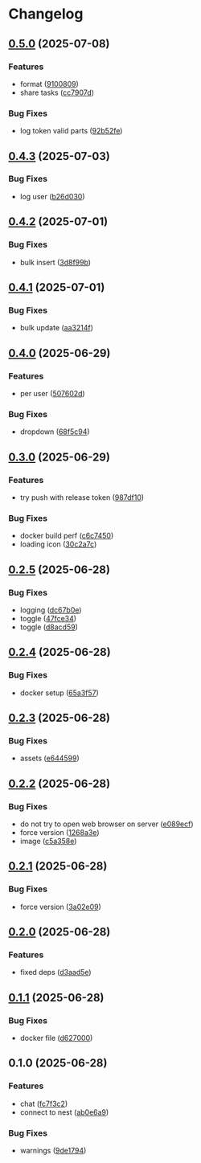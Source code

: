 # Changelog

## [0.5.0](https://github.com/LunchTimeCode/grocy/compare/v0.4.3...v0.5.0) (2025-07-08)


### Features

* format ([9100809](https://github.com/LunchTimeCode/grocy/commit/9100809af1e0f969b71a38faa9b6b2806c219cfb))
* share tasks ([cc7907d](https://github.com/LunchTimeCode/grocy/commit/cc7907d5c5935408d8f7a8052430b890bd823881))


### Bug Fixes

* log token valid parts ([92b52fe](https://github.com/LunchTimeCode/grocy/commit/92b52fe7d9a66fc30f690b69e9dc854f3e2728a9))

## [0.4.3](https://github.com/LunchTimeCode/grocy/compare/v0.4.2...v0.4.3) (2025-07-03)


### Bug Fixes

* log user ([b26d030](https://github.com/LunchTimeCode/grocy/commit/b26d0302fac6b43467a0f862197afb26a4c4b929))

## [0.4.2](https://github.com/LunchTimeCode/grocy/compare/v0.4.1...v0.4.2) (2025-07-01)


### Bug Fixes

* bulk insert ([3d8f99b](https://github.com/LunchTimeCode/grocy/commit/3d8f99b4e1acc528dba3fb106cdd3c218c268a09))

## [0.4.1](https://github.com/LunchTimeCode/grocy/compare/v0.4.0...v0.4.1) (2025-07-01)


### Bug Fixes

* bulk update ([aa3214f](https://github.com/LunchTimeCode/grocy/commit/aa3214fdb503dcd67e41f1e483d8fef7af38d44d))

## [0.4.0](https://github.com/LunchTimeCode/grocy/compare/v0.3.0...v0.4.0) (2025-06-29)


### Features

* per user ([507602d](https://github.com/LunchTimeCode/grocy/commit/507602d4fc9d01fefbbfdb7e43d624b0ed804d56))


### Bug Fixes

* dropdown ([68f5c94](https://github.com/LunchTimeCode/grocy/commit/68f5c948ba249092a13e2393404f342c412cd34d))

## [0.3.0](https://github.com/LunchTimeCode/grocy/compare/v0.2.5...v0.3.0) (2025-06-29)


### Features

* try push with release token ([987df10](https://github.com/LunchTimeCode/grocy/commit/987df10971b7cec6e8db3b6193f968320071f576))


### Bug Fixes

* docker build perf ([c6c7450](https://github.com/LunchTimeCode/grocy/commit/c6c74509dd886194fa64c1504b33c42e01ee88d6))
* loading icon ([30c2a7c](https://github.com/LunchTimeCode/grocy/commit/30c2a7c6e7fadc5e3de234c19eea0c8bab174178))

## [0.2.5](https://github.com/LunchTimeCode/grocy/compare/v0.2.4...v0.2.5) (2025-06-28)


### Bug Fixes

* logging ([dc67b0e](https://github.com/LunchTimeCode/grocy/commit/dc67b0e76cb4928a1a508e6985bf9f5504ceb867))
* toggle ([47fce34](https://github.com/LunchTimeCode/grocy/commit/47fce346ae59e45d0cdeb87a5d1a1630635d0ec6))
* toggle ([d8acd59](https://github.com/LunchTimeCode/grocy/commit/d8acd59c234b73fc27788ec4ddcb475ee6505d99))

## [0.2.4](https://github.com/LunchTimeCode/grocy/compare/v0.2.3...v0.2.4) (2025-06-28)


### Bug Fixes

* docker setup ([65a3f57](https://github.com/LunchTimeCode/grocy/commit/65a3f57f537c75ba7a4e2550583445d34baa9b81))

## [0.2.3](https://github.com/LunchTimeCode/grocy/compare/v0.2.2...v0.2.3) (2025-06-28)


### Bug Fixes

* assets ([e644599](https://github.com/LunchTimeCode/grocy/commit/e644599a896129b31231ea76cbb157b29e6e48fb))

## [0.2.2](https://github.com/LunchTimeCode/grocy/compare/v0.2.1...v0.2.2) (2025-06-28)


### Bug Fixes

* do not try to open web browser on server ([e089ecf](https://github.com/LunchTimeCode/grocy/commit/e089ecf834f6aebc5bbbc18354124163589de2a1))
* force version ([1268a3e](https://github.com/LunchTimeCode/grocy/commit/1268a3e428721c5edd031023b25854013af256fa))
* image ([c5a358e](https://github.com/LunchTimeCode/grocy/commit/c5a358eb3746101fc3aad2aabd8fe16f3e6ae423))

## [0.2.1](https://github.com/LunchTimeCode/grocy/compare/v0.2.0...v0.2.1) (2025-06-28)


### Bug Fixes

* force version ([3a02e09](https://github.com/LunchTimeCode/grocy/commit/3a02e09becfb248c9e8421c65c0ea3ac2e83f120))

## [0.2.0](https://github.com/LunchTimeCode/grocy/compare/v0.1.1...v0.2.0) (2025-06-28)


### Features

* fixed deps ([d3aad5e](https://github.com/LunchTimeCode/grocy/commit/d3aad5e5f56c2eb61556b78e89d5cf76677ad994))

## [0.1.1](https://github.com/LunchTimeCode/grocy/compare/v0.1.0...v0.1.1) (2025-06-28)


### Bug Fixes

* docker file ([d627000](https://github.com/LunchTimeCode/grocy/commit/d627000bd9ff6d053e710f344e2ccc3d4c025b5d))

## 0.1.0 (2025-06-28)


### Features

* chat ([fc7f3c2](https://github.com/LunchTimeCode/grocy/commit/fc7f3c29c4e8f2060581f3e1fbc43bbb77107ca0))
* connect to nest ([ab0e6a9](https://github.com/LunchTimeCode/grocy/commit/ab0e6a9b00a8509e833e5a16d6579ec13d11cf8d))


### Bug Fixes

* warnings ([9de1794](https://github.com/LunchTimeCode/grocy/commit/9de17947eea88b0ea45f95428a4fe0487cd30292))
